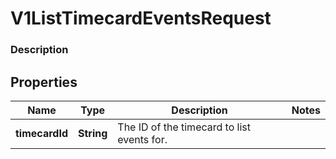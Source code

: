 
# V1ListTimecardEventsRequest

### Description



## Properties
Name | Type | Description | Notes
------------ | ------------- | ------------- | -------------
**timecardId** | **String** | The ID of the timecard to list events for. | 



